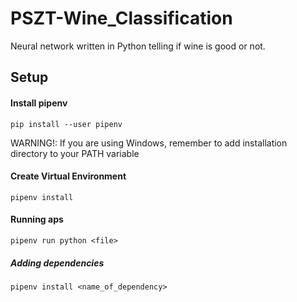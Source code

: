 # PSZT-Wine_Classification
Neural network written in Python telling if wine is good or not.

<h2>Setup</h2>
<h4>Install pipenv</h4>

    pip install --user pipenv
<p>WARNING!: If you are using Windows, remember to add installation directory to your PATH variable
<h4>Create Virtual Environment</h4>

    pipenv install
  
<h4>Running aps</h4>

    pipenv run python <file>

<h5>Adding dependencies</h5>

    pipenv install <name_of_dependency>

    